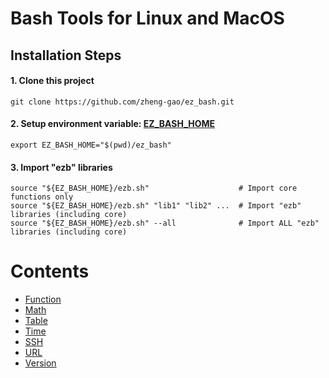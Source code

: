 # Bash Tools for Linux and MacOS
## Installation Steps
#### 1. Clone this project
```shell
git clone https://github.com/zheng-gao/ez_bash.git
```
#### 2. Setup environment variable: [__EZ_BASH_HOME__](https://github.com/zheng-gao/ez_bash/blob/master/ezb.sh#L10)
```shell
export EZ_BASH_HOME="$(pwd)/ez_bash"
```
#### 3. Import "ezb" libraries
```shell
source "${EZ_BASH_HOME}/ezb.sh"                    # Import core functions only
source "${EZ_BASH_HOME}/ezb.sh" "lib1" "lib2" ...  # Import "ezb" libraries (including core)
source "${EZ_BASH_HOME}/ezb.sh" --all              # Import ALL "ezb" libraries (including core)
```
# Contents
* [Function](docs/function.md)
* [Math](docs/math.md)
* [Table](docs/table.md)
* [Time](docs/time.md)
* [SSH](docs/ssh.md)
* [URL](docs/url.md)
* [Version](docs/version.md)

